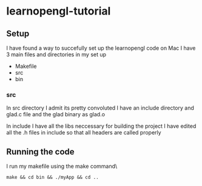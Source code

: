 # learnopengl-tutorial

## Setup 

I have found a way to succefully set up the learnopengl code on Mac
I have 3 main files and directories in my set up

* Makefile 
* src
* bin

### src 

In src directory I admit its pretty convoluted 
I have an include directory and glad.c file and the glad binary as glad.o 

In include I have all the libs neccessary for building the project 
I have edited all the .h files in include so that all headers are called properly 

## Running the code 
I run my makefile using the make command\
```
make && cd bin && ./myApp && cd ..
```
